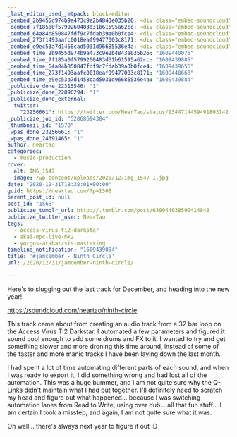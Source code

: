 ```yaml
---
_last_editor_used_jetpack: block-editor
_oembed_2b9455d974b9a473c9e2b4843e035b26: <div class="embed-soundcloud"><iframe title="Ninth Circle by NearTao" width="500" height="400" scrolling="no" frameborder="no" src="https://w.soundcloud.com/player/?visual=true&url=https%3A%2F%2Fapi.soundcloud.com%2Ftracks%2F957241936&show_artwork=true&maxwidth=500&maxheight=750&dnt=1"></iframe></div>
_oembed_7f185a0f5799260483d31b61595a62cc: <div class="embed-soundcloud"><iframe title="Ninth Circle by NearTao" width="584" height="400" scrolling="no" frameborder="no" src="https://w.soundcloud.com/player/?visual=true&url=https%3A%2F%2Fapi.soundcloud.com%2Ftracks%2F957241936&show_artwork=true&maxwidth=584&maxheight=876&dnt=1"></iframe></div>
_oembed_64a84b850847fdf9c7fdab39a0b0fce4: <div class="embed-soundcloud"><iframe title="Ninth Circle by NearTao" width="750" height="400" scrolling="no" frameborder="no" src="https://w.soundcloud.com/player/?visual=true&url=https%3A%2F%2Fapi.soundcloud.com%2Ftracks%2F957241936&show_artwork=true&maxwidth=750&maxheight=1000&dnt=1"></iframe></div>
_oembed_273f1493aafc0018eaf99477003c8171: <div class="embed-soundcloud"><iframe title="#jamcember 2020 by NearTao" width="500" height="450" scrolling="no" frameborder="no" src="https://w.soundcloud.com/player/?visual=true&url=https%3A%2F%2Fapi.soundcloud.com%2Fplaylists%2F1174525159&show_artwork=true&maxwidth=500&maxheight=750&dnt=1"></iframe></div>
_oembed_e9ec53a7d1458cad5031d96685536e4a: <div class="embed-soundcloud"><iframe title="Ninth Circle by NearTao" width="420" height="400" scrolling="no" frameborder="no" src="https://w.soundcloud.com/player/?visual=true&url=https%3A%2F%2Fapi.soundcloud.com%2Ftracks%2F957241936&show_artwork=true&maxwidth=420&maxheight=630&dnt=1"></iframe></div>
_oembed_time_2b9455d974b9a473c9e2b4843e035b26: "1609440076"
_oembed_time_7f185a0f5799260483d31b61595a62cc: "1609439885"
_oembed_time_64a84b850847fdf9c7fdab39a0b0fce4: "1609439656"
_oembed_time_273f1493aafc0018eaf99477003c8171: "1609440668"
_oembed_time_e9ec53a7d1458cad5031d96685536e4a: "1609439884"
_publicize_done_22315546: "1"
_publicize_done_22890294: "1"
_publicize_done_external:
  twitter:
    "23256661": https://twitter.com/NearTao/status/1344714459491803142
_publicize_job_id: "52868694384"
_thumbnail_id: "1570"
_wpas_done_23256661: "1"
_wpas_done_24391465: "1"
author: neartao
categories:
  - music-production
cover:
  alt: IMG_1547
  image: /wp-content/uploads/2020/12/img_1547-1.jpg
date: "2020-12-31T18:38:01+00:00"
guid: https://neartao.com/?p=1568
parent_post_id: null
post_id: "1568"
publicize_tumblr_url: http://.tumblr.com/post/639044038590414848
publicize_twitter_user: NearTao
tags:
  - access-virus-ti2-darkstar
  - akai-mpc-live-mk2
  - yorgos-arabatzsis-mastering
timeline_notification: "1609439884"
title: '#jamcember - Ninth Circle'
url: /2020/12/31/jamcember-ninth-circle/

---
```

Here's to slugging out the last track for December, and heading into the new year!

https://soundcloud.com/neartao/ninth-circle

This track came about from creating an audio track from a 32 bar loop on the Access Virus TI2 Darkstar. I automated a few parameters and figured it sound cool enough to add some drums and FX to it. I wanted to try and get something slower and more droning this time around, instead of some of the faster and more manic tracks I have been laying down the last month.

I had spent a lot of time automating different parts of each sound, and when I was ready to export it, I did something wrong and had lost all of the automation. This was a huge bummer, and I am not quite sure why the Q-Links didn't maintain what I had put together. I'll definitely need to scratch my head and figure out what happened... because I was switching automation lanes from Read to Write, using over dub... all that fun stuff... I am certain I took a misstep, and again, I am not quite sure what it was.

Oh well... there's always next year to figure it out :D
